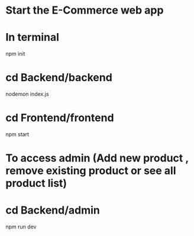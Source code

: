 # Start the E-Commerce web app

# In terminal 
npm init

# cd Backend/backend
nodemon index.js

# cd Frontend/frontend
npm start

# To access admin (Add new product , remove existing product or see all product list)
# cd Backend/admin
npm run dev

